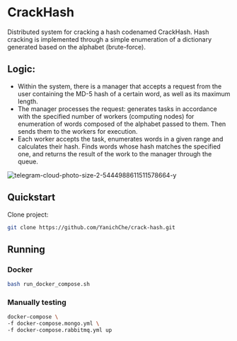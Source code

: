 # CrackHash

Distributed system for cracking a hash codenamed CrackHash. Hash cracking is 
implemented through a simple enumeration of a dictionary generated based on the 
alphabet (brute-force).

## Logic:
* Within the system, there is a manager that accepts a request from the user containing 
the MD-5 hash of a certain word, as well as its maximum length.
* The manager processes the request: generates tasks in accordance with the specified number of workers (computing nodes) for enumeration of words composed of the alphabet passed to them. Then sends them to the workers for execution.
* Each worker accepts the task, enumerates words in a given range and calculates their hash. Finds words whose hash matches the specified one, and returns the result of the work to the manager through the queue.

![telegram-cloud-photo-size-2-5444988611511578664-y](https://github.com/user-attachments/assets/c2d5ae64-73ac-4e53-8a22-2ca8bbfad98d)

## Quickstart

Clone project:

```bash
git clone https://github.com/YanichChe/crack-hash.git
```
## Running

### Docker
```bash
bash run_docker_compose.sh
```

### Manually testing
```bash
docker-compose \
-f docker-compose.mongo.yml \
-f docker-compose.rabbitmq.yml up
```

